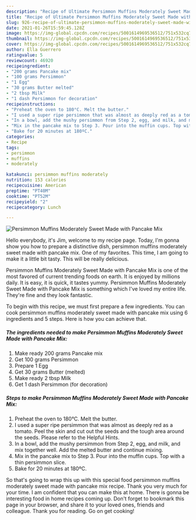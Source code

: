```yaml
---
description: "Recipe of Ultimate Persimmon Muffins Moderately Sweet Made with Pancake Mix"
title: "Recipe of Ultimate Persimmon Muffins Moderately Sweet Made with Pancake Mix"
slug: 926-recipe-of-ultimate-persimmon-muffins-moderately-sweet-made-with-pancake-mix
date: 2021-01-26T15:59:45.128Z
image: https://img-global.cpcdn.com/recipes/5001614969536512/751x532cq70/persimmon-muffins-moderately-sweet-made-with-pancake-mix-recipe-main-photo.jpg
thumbnail: https://img-global.cpcdn.com/recipes/5001614969536512/751x532cq70/persimmon-muffins-moderately-sweet-made-with-pancake-mix-recipe-main-photo.jpg
cover: https://img-global.cpcdn.com/recipes/5001614969536512/751x532cq70/persimmon-muffins-moderately-sweet-made-with-pancake-mix-recipe-main-photo.jpg
author: Ella Guerrero
ratingvalue: 5
reviewcount: 46920
recipeingredient:
- "200 grams Pancake mix"
- "100 grams Persimmon"
- "1 Egg"
- "30 grams Butter melted"
- "2 tbsp Milk"
- "1 dash Persimmon for decoration"
recipeinstructions:
- "Preheat the oven to 180°C. Melt the butter."
- "I used a super ripe persimmon that was almost as deeply red as a tomato. Peel the skin and cut out the seeds and the tough area around the seeds. Please refer to the Helpful Hints."
- "In a bowl, add the mushy persimmon from Step 2, egg, and milk, and mix together well. Add the melted butter and continue mixing."
- "Mix in the pancake mix to Step 3. Pour into the muffin cups. Top with a thin persimmon slice."
- "Bake for 20 minutes at 180ºC."
categories:
- Recipe
tags:
- persimmon
- muffins
- moderately

katakunci: persimmon muffins moderately 
nutrition: 153 calories
recipecuisine: American
preptime: "PT40M"
cooktime: "PT52M"
recipeyield: "2"
recipecategory: Lunch

---
```



![Persimmon Muffins Moderately Sweet Made with Pancake Mix](https://img-global.cpcdn.com/recipes/5001614969536512/751x532cq70/persimmon-muffins-moderately-sweet-made-with-pancake-mix-recipe-main-photo.jpg)

Hello everybody, it's Jim, welcome to my recipe page. Today, I'm gonna show you how to prepare a distinctive dish, persimmon muffins moderately sweet made with pancake mix. One of my favorites. This time, I am going to make it a little bit tasty. This will be really delicious.

Persimmon Muffins Moderately Sweet Made with Pancake Mix is one of the most favored of current trending foods on earth. It is enjoyed by millions daily. It is easy, it is quick, it tastes yummy. Persimmon Muffins Moderately Sweet Made with Pancake Mix is something which I've loved my entire life. They're fine and they look fantastic.




To begin with this recipe, we must first prepare a few ingredients. You can cook persimmon muffins moderately sweet made with pancake mix using 6 ingredients and 5 steps. Here is how you can achieve that.

<!--inarticleads1-->

##### The ingredients needed to make Persimmon Muffins Moderately Sweet Made with Pancake Mix:

1. Make ready 200 grams Pancake mix
1. Get 100 grams Persimmon
1. Prepare 1 Egg
1. Get 30 grams Butter (melted)
1. Make ready 2 tbsp Milk
1. Get 1 dash Persimmon (for decoration)




<!--inarticleads2-->

##### Steps to make Persimmon Muffins Moderately Sweet Made with Pancake Mix:

1. Preheat the oven to 180°C. Melt the butter.
1. I used a super ripe persimmon that was almost as deeply red as a tomato. Peel the skin and cut out the seeds and the tough area around the seeds. Please refer to the Helpful Hints.
1. In a bowl, add the mushy persimmon from Step 2, egg, and milk, and mix together well. Add the melted butter and continue mixing.
1. Mix in the pancake mix to Step 3. Pour into the muffin cups. Top with a thin persimmon slice.
1. Bake for 20 minutes at 180ºC.




So that's going to wrap this up with this special food persimmon muffins moderately sweet made with pancake mix recipe. Thank you very much for your time. I am confident that you can make this at home. There is gonna be interesting food in home recipes coming up. Don't forget to bookmark this page in your browser, and share it to your loved ones, friends and colleague. Thank you for reading. Go on get cooking!
